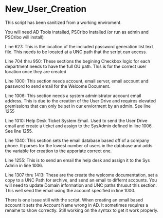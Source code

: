 # New_User_Creation
This script has been sanitized from a working enviroment. 

You will need AD Tools installed, PSCribo Installed (or run as admin and PSCribo will install)

Line 627: This is the location of the included password generation list text file.  This needs to be located at a UNC path that the script can access.

Line 704 thru 950: These sections the begining Checkbox logic for each department needs to have the full OU path.  This is for the correct user location once they are created

Line 1000: This section needs account, email server, email account and password to send email for the Welcome Document.

Line 1006: This section needs a system administrator account email address.  This is due to the creation of the User Drive and requires elevated premissions that can only be set in our enviorment by an admin. See line 1255

Line 1010: Help Desk Ticket System Email.  Used to send the User Drive email and create a ticket and assign to the SysAdmin defined in line 1006. See line 1255.

Line 1040: This section sets the email database based off of a company phone.  It parses for the lowest number of users in the database and adds the variable for creation to the apporiate correct one.

Line 1255: This is to send an email the help desk and assign it to the Sys Admin in line 1006.

Line 1307 thru 1413: These are the create the welcome documentation, set a copy to a UNC Path for archive, and send an email to differnt accounts. You will need to update Domain information and UNC paths thruout this section.  This well send the email using the account specified in line 1000.

There is one issue still with the script.  When creating an email based account it sets the Account Name wrong in AD. It sometimes requires a rename to show correctly.  Still working on the syntax to get it work properly. 
